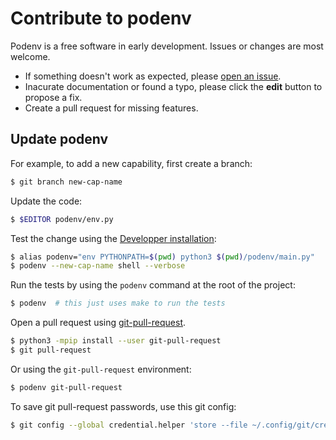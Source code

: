 # Contribute to podenv

Podenv is a free software in early development. Issues or changes are most welcome.

* If something doesn't work as expected, please [open an issue](https://github.com/podenv/podenv/issues/new).
* Inacurate documentation or found a typo, please click the **edit** button to propose a fix.
* Create a pull request for missing features.

## Update podenv

For example, to add a new capability, first create a branch:

```bash
$ git branch new-cap-name
```

Update the code:

```bash
$ $EDITOR podenv/env.py
```

Test the change using the [Developper installation](../tutorials/install.md):

```bash
$ alias podenv="env PYTHONPATH=$(pwd) python3 $(pwd)/podenv/main.py"
$ podenv --new-cap-name shell --verbose
```

Run the tests by using the `podenv` command at the root of the project:

```bash
$ podenv  # this just uses make to run the tests
```

Open a pull request using [git-pull-request](https://github.com/Mergifyio/git-pull-request).

```bash
$ python3 -mpip install --user git-pull-request
$ git pull-request
```

Or using the `git-pull-request` environment:

```bash
$ podenv git-pull-request
```

To save git pull-request passwords, use this git config:

```bash
$ git config --global credential.helper 'store --file ~/.config/git/credentials'
```
